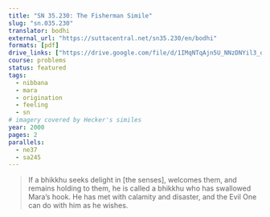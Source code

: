 ```yaml
---
title: "SN 35.230: The Fisherman Simile"
slug: "sn.035.230"
translator: bodhi
external_url: "https://suttacentral.net/sn35.230/en/bodhi"
formats: [pdf]
drive_links: ["https://drive.google.com/file/d/1IMqNTqAjn5U_NNzDNYil3_qwx8L3wp_6/view?usp=drivesdk"]
course: problems
status: featured
tags:
  - nibbana
  - mara
  - origination
  - feeling
  - sn
# imagery covered by Hecker's similes
year: 2000
pages: 2
parallels:
  - ne37
  - sa245
---
```


> If a bhikkhu seeks delight in [the senses], welcomes them, and remains holding to them, he is called a bhikkhu who has swallowed Mara’s hook. He has met with calamity and disaster, and the Evil One can do with him as he wishes.
